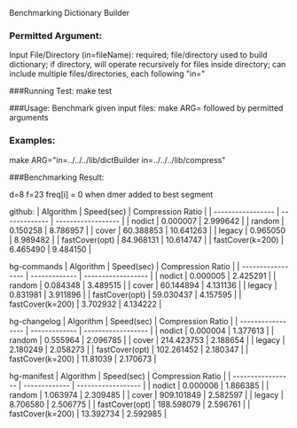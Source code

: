 Benchmarking Dictionary Builder

### Permitted Argument:
Input File/Directory (in=fileName): required; file/directory used to build dictionary; if directory, will operate recursively for files inside directory; can include multiple files/directories, each following "in="

###Running Test:
make test

###Usage:
Benchmark given input files: make ARG= followed by permitted arguments

### Examples:
make ARG="in=../../../lib/dictBuilder in=../../../lib/compress"

###Benchmarking Result:

d=8
f=23
freq[i] = 0 when dmer added to best segment

github:
| Algorithm         | Speed(sec)    | Compression Ratio  |
| ----------------- | ------------- | ------------------ |
| nodict            | 0.000007      |  2.999642          |
| random            | 0.150258      |  8.786957          |
| cover             | 60.388853     |  10.641263         |
| legacy            | 0.965050      |  8.989482          |
| fastCover(opt)    | 84.968131     |  10.614747         |
| fastCover(k=200)  | 6.465490      |  9.484150          |

hg-commands
| Algorithm         | Speed(sec)    | Compression Ratio  |
| ----------------- | ------------- | ------------------ |
| nodict            | 0.000005      |  2.425291          |
| random            | 0.084348      |  3.489515          |
| cover             | 60.144894     |  4.131136          |
| legacy            | 0.831981      |  3.911896          |
| fastCover(opt)    | 59.030437     |  4.157595          |
| fastCover(k=200)  | 3.702932      |  4.134222          |

hg-changelog
| Algorithm         | Speed(sec)    | Compression Ratio  |
| ----------------- | ------------- | ------------------ |
| nodict            | 0.000004      |  1.377613          |
| random            | 0.555964      |  2.096785          |
| cover             | 214.423753    |  2.188654          |
| legacy            | 2.180249      |  2.058273          |
| fastCover(opt)    | 102.261452    |  2.180347          |
| fastCover(k=200)  | 11.81039      |  2.170673          |

hg-manifest
| Algorithm         | Speed(sec)    | Compression Ratio  |
| ----------------- | ------------- | ------------------ |
| nodict            | 0.000006      |  1.866385          |
| random            | 1.063974      |  2.309485          |
| cover             | 909.101849    |  2.582597          |
| legacy            | 8.706580      |  2.506775          |
| fastCover(opt)    | 188.598079    |  2.596761          |
| fastCover(k=200)  | 13.392734     |  2.592985          |
